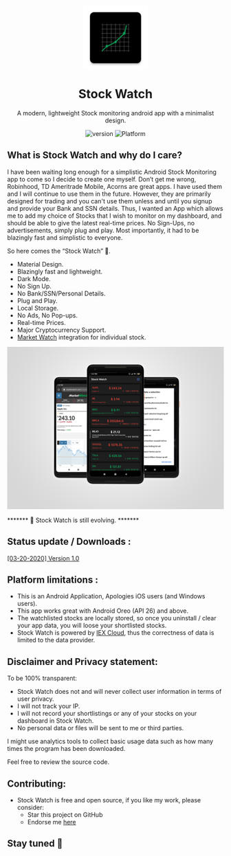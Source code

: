 <p align="center">
  <img width="150" align="center" src="src/main/res/mipmap-xxxhdpi/ic_launcher.png">
</p>
<h1 align="center">
  Stock Watch
</h1>
<p align="center">
  A modern, lightweight Stock monitoring android app with a minimalist design.
</p>
<p align="center">
   <a style="text-decoration:none" href="release/">
    <img src="https://img.shields.io/badge/Latest%20Version-v1.0-blue" alt="version" />
  </a>
  <a style="text-decoration:none">
    <img src="https://img.shields.io/badge/Platform-Android-brightgreen" alt="Platform" />
  </a>
</p>

## What is Stock Watch and why do I care?

I have been waiting long enough for a simplistic Android Stock Monitoring app to come so I
decide to create one myself. Don’t get me wrong, Robinhood, TD Ameritrade Mobile, Acorns are great apps. 
I have used them and I will continue to use them in the future. However, they are primarily designed for trading and you can't use them unless and until you signup and provide your Bank and SSN details.
Thus, I wanted an App which allows me to add my choice of Stocks that I wish to monitor on my dashboard, and should be able to give the latest real-time prices. No Sign-Ups, no advertisements, simply plug and play.  Most importantly,
it had to be blazingly fast and simplistic to everyone. 

So here comes the “Stock Watch” 🎉.

* Material Design.
* Blazingly fast and lightweight.
* Dark Mode.
* No Sign Up.
* No Bank/SSN/Personal Details.
* Plug and Play.
* Local Storage.
* No Ads, No Pop-ups.
* Real-time Prices.
* Major Cryptocurrency Support.
* [Market Watch](https://www.marketwatch.com/) integration for individual stock.

![Overview](Assets/overview.png?raw=true "Dark")

******* 📣 Stock Watch is still evolving. *******

## Status update / Downloads :

[[03-20-2020] Version 1.0](release/)

## Platform limitations :

* This is an Android Application, Apologies iOS users (and Windows users).
* This app works great with Android Oreo (API 26) and above.
* The watchlisted stocks are locally stored, so once you uninstall / clear your app data, you will loose your shortlisted stocks.
* Stock Watch is powered by [IEX Cloud](https://iexcloud.io/), thus the correctness of data is limited to the data provider.


## Disclaimer and Privacy statement:

To be 100% transparent:

* Stock Watch does not and will never collect user information in terms of user privacy.
* I will not track your IP. 
* I will not record your shortlistings or any of your stocks on your dashboard in Stock Watch. 
* No personal data or files will be sent to me or third parties. 

I might use analytics tools to collect basic usage data such as how many times the program has been downloaded.

Feel free to review the source code.

## Contributing:

* Stock Watch is free and open source, if you like my work, please consider:
   * Star this project on GitHub
   * Endorse me [here](https://www.linkedin.com/in/chirag-khandhar/)


## Stay tuned 📢


